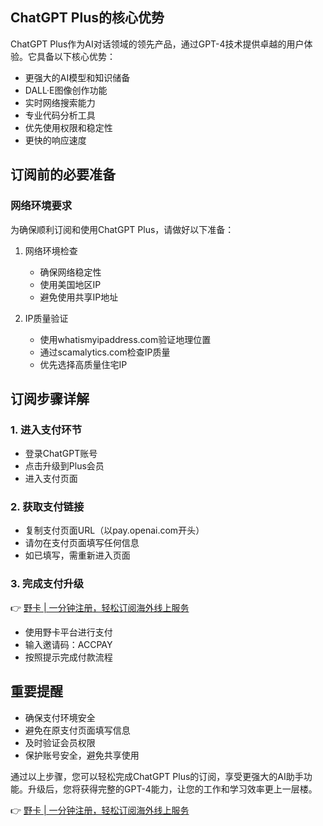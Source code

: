 ## **ChatGPT Plus的核心优势**

ChatGPT Plus作为AI对话领域的领先产品，通过GPT-4技术提供卓越的用户体验。它具备以下核心优势：

* 更强大的AI模型和知识储备
* DALL·E图像创作功能
* 实时网络搜索能力
* 专业代码分析工具
* 优先使用权限和稳定性
* 更快的响应速度

## **订阅前的必要准备**

### **网络环境要求**

为确保顺利订阅和使用ChatGPT Plus，请做好以下准备：

1. 网络环境检查
   * 确保网络稳定性
   * 使用美国地区IP
   * 避免使用共享IP地址

2. IP质量验证
   * 使用whatismyipaddress.com验证地理位置
   * 通过scamalytics.com检查IP质量
   * 优先选择高质量住宅IP

## **订阅步骤详解**

### **1. 进入支付环节**

* 登录ChatGPT账号
* 点击升级到Plus会员
* 进入支付页面

### **2. 获取支付链接**

* 复制支付页面URL（以pay.openai.com开头）
* 请勿在支付页面填写任何信息
* 如已填写，需重新进入页面

### **3. 完成支付升级**

👉 [野卡 | 一分钟注册，轻松订阅海外线上服务](https://bit.ly/bewildcard)

* 使用野卡平台进行支付
* 输入邀请码：ACCPAY
* 按照提示完成付款流程

## **重要提醒**

* 确保支付环境安全
* 避免在原支付页面填写信息
* 及时验证会员权限
* 保护账号安全，避免共享使用

通过以上步骤，您可以轻松完成ChatGPT Plus的订阅，享受更强大的AI助手功能。升级后，您将获得完整的GPT-4能力，让您的工作和学习效率更上一层楼。

👉 [野卡 | 一分钟注册，轻松订阅海外线上服务](https://bit.ly/bewildcard)